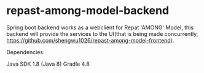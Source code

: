 # repast-among-model-backend

Spring boot backend works as a webclient for Repat 'AMONG' Model, this backend will provide the services 
to the UI(that is being made concurrently, https://github.com/shengwu1026/repast-among-model-frontend).

Dependencies:

Java SDK 1.8 (Java 8)
Gradle 4.8


